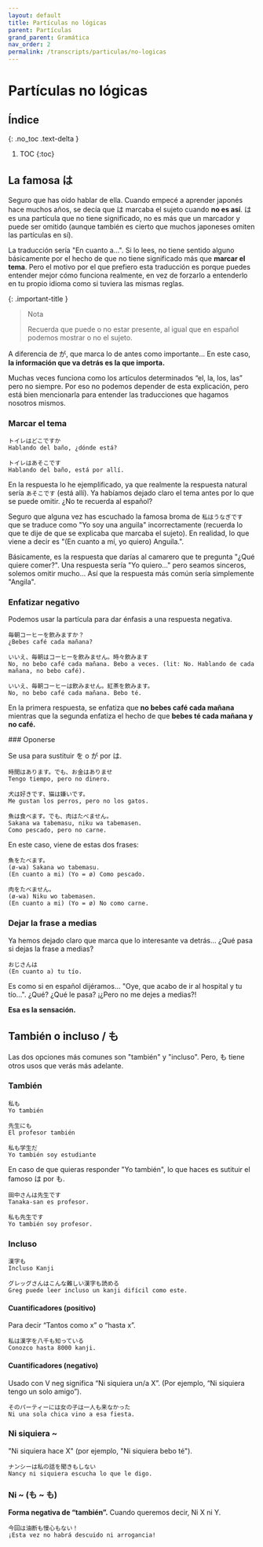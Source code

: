 ```yaml
---
layout: default
title: Partículas no lógicas
parent: Partículas
grand_parent: Gramática
nav_order: 2
permalink: /transcripts/particulas/no-logicas
---
```


# Partículas no lógicas

## Índice
{: .no_toc .text-delta }

1. TOC
{:toc}

## La famosa は

Seguro que has oído hablar de ella. Cuando empecé a aprender japonés hace muchos años, se decía que は marcaba el sujeto cuando **no es así**. は es una partícula que no tiene significado, no es más que un marcador y puede ser omitido (aunque también es cierto que muchos japoneses omiten las partículas en sí).

La traducción sería "En cuanto a…". Si lo lees, no tiene sentido alguno básicamente por el hecho de que no tiene significado más que **marcar el tema**. Pero el motivo por el que prefiero esta traducción es porque puedes entender mejor cómo funciona realmente, en vez de forzarlo a entenderlo en tu propio idioma como si tuviera las mismas reglas.

{: .important-title }
> Nota
>
> Recuerda que puede o no estar presente, al igual que en español podemos mostrar o no el sujeto.

A diferencia de が, que marca lo de antes como importante… En este caso, **la información que va detrás es la que importa.**

Muchas veces funciona como los artículos determinados “el, la, los, las” pero no siempre. Por eso no podemos depender de esta explicación, pero está bien mencionarla para entender las traducciones que hagamos nosotros mismos.

### Marcar el tema

```
トイレはどこですか
Hablando del baño, ¿dónde está?

トイレはあそこです
Hablando del baño, está por allí.
```

En la respuesta lo he ejemplificado, ya que realmente la respuesta natural sería `あそこです` (está allí). Ya habíamos dejado claro el tema antes por lo que se puede omitir. ¿No te recuerda al español?

Seguro que alguna vez has escuchado la famosa broma de `私はうなぎです` que se traduce como "Yo soy una anguila" incorrectamente (recuerda lo que te dije de que se explicaba que marcaba el sujeto). En realidad, lo que viene a decir es "(En cuanto a mí, yo quiero) Anguila.".

Básicamente, es la respuesta que darías al camarero que te pregunta "¿Qué quiere comer?". Una respuesta sería "Yo quiero…" pero seamos sinceros, solemos omitir mucho… Así que la respuesta más común sería simplemente "Angila".

### Enfatizar negativo

Podemos usar la partícula para dar énfasis a una respuesta negativa.

```
毎朝コーヒーを飲みますか？
¿Bebes café cada mañana?

いいえ、毎朝はコーヒーを飲みません。時々飲みます
No, no bebo café cada mañana. Bebo a veces. (lit: No. Hablando de cada mañana, no bebo café).

いいえ、毎朝コーヒーは飲みません。紅茶を飲みます。
No, no bebo café cada mañana. Bebo té.
```

En la primera respuesta, se enfatiza que **no bebes café cada mañana** mientras que la segunda enfatiza el hecho de que **bebes té cada mañana y no café.**

### Oponerse

Se usa para sustituir を o が por は.

```
時間はあります。でも、お金はありませ
Tengo tiempo, pero no dinero.

犬は好きです、猫は嫌いです。
Me gustan los perros, pero no los gatos.

魚は食べます。でも、肉はたべません。
Sakana wa tabemasu, niku wa tabemasen.
Como pescado, pero no carne.
```

En este caso, viene de estas dos frases:

```
魚をたべます。
(ø-wa) Sakana wo tabemasu.
(En cuanto a mi) (Yo = ø) Como pescado.

肉をたべません。
(ø-wa) Niku wo tabemasen.
(En cuanto a mi) (Yo = ø) No como carne.
```

### Dejar la frase a medias

Ya hemos dejado claro que marca que lo interesante va detrás… ¿Qué pasa si dejas la frase a medias?

```
おじさんは
(En cuanto a) tu tío.
```

Es como si en español dijéramos… "Oye, que acabo de ir al hospital y tu tío…". ¿Qué? ¿Qué le pasa? ¡¿Pero no me dejes a medias?!

**Esa es la sensación.**

## También o incluso / も

Las dos opciones más comunes son "también" y "incluso". Pero, も tiene otros usos que verás más adelante.

### También

```
私も
Yo también

先生にも
El profesor también

私も学生だ
Yo también soy estudiante
```

En caso de que quieras responder "Yo también", lo que haces es sutituir el famoso は por も.

```
田中さんは先生です
Tanaka-san es profesor.

私も先生です
Yo también soy profesor.
```

### Incluso

```
漢字も
Incluso Kanji

グレッグさんはこんな難しい漢字も読める
Greg puede leer incluso un kanji difícil como este.
```

#### Cuantificadores (positivo)

Para decir “Tantos como x” o “hasta x”.

```
私は漢字を八千も知っている
Conozco hasta 8000 kanji.
```

#### Cuantificadores (negativo)

Usado con V neg significa “Ni siquiera un/a X”. (Por ejemplo, “Ni siquiera tengo un solo amigo”).

```
そのパーティーには女の子は一人も来なかった
Ni una sola chica vino a esa fiesta.
```

### Ni siquiera ~

"Ni siquiera hace X" (por ejemplo, "Ni siquiera bebo té").

```
ナンシーは私の話を聞きもしない
Nancy ni siquiera escucha lo que le digo.
```

### Ni ~ (も ~ も)

**Forma negativa de “también”.** Cuando queremos decir, Ni X ni Y.

```
今回は油断も慢心もない！
¡Esta vez no habrá descuido ni arrogancia!
```